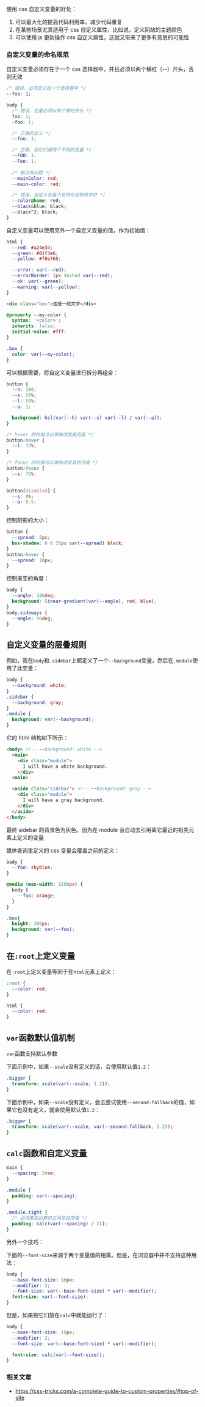 
使用 css 自定义变量的好处：

1. 可以最大化的提高代码利用率，减少代码重复
2. 在某些场景尤其适用于 css 自定义属性，比如说，定义网站的主题颜色
3. 可以使用 js 更新操作 css 自定义属性，这就又带来了更多有意思的可能性

### 自定义变量的命名规范

自定义变量必须存在于一个 css 选择器中，并且必须以两个横杠（--）开头，否则无效

```css
/* 错误，必须定义在一个选择器中 */
--foo: 1;

body {
  /* 错误，变量必须以两个横杠开头 */
  foo: 1;
  -foo: 1; 

  /* 正确的定义 */
  --foo: 1;

  /* 正确，但它们是两个不同的变量 */
  --FOO: 1;
  --Foo: 1;
  
  /* 都没有问题 */
  --mainColor: red;
  --main-color: red;

  /* 错误，自定义变量不支持任何特殊字符 */
  --color@home: red;
  --black&blue: black;
  --black^2: black;
}
```

自定义变量可以使用另外一个自定义变量的值，作为初始值：

```css
html {
  --red: #a24e34;
  --green: #01f3e6;
  --yellow: #f0e765;

  --error: var(--red);
  --errorBorder: 1px dashed var(--red);
  --ok: var(--green);
  --warning: var(--yellow);
}
```

```html
<div class="box">这是一段文字</div>
```

```css
@property --my-color {
  syntax: '<color>';
  inherits: false;
  initial-value: #fff;
}

.box {
  color: var(--my-color);
}
```

可以根据需要，将自定义变量进行拆分再组合：

```css
button {
  --h: 100;
  --s: 50%;
  --l: 50%;
  --a: 1;

  background: hsl(var(--h) var(--s) var(--l) / var(--a));
}

/* hover 的时候可以单独改变其亮度 */
button:hover {
  --l: 75%;
}

/* focus 的时候可以单独改变其饱合度 */
button:focus {
  --s: 75%;
}

button[disabled] {
  --s: 0%;
  --a: 0.5;
}
```

控制阴影的大小：

```css
button {
  --spread: 5px;
  box-shadow: 0 0 20px var(--spread) black;
}
button:hover {
  --spread: 10px;
}
```

控制渐变的角度：

```css
body {
  --angle: 180deg;
  background: linear-gradient(var(--angle), red, blue);
}
body.sideways {
  --angle: 90deg;
}
```

## 自定义变量的层叠规则

例如，我在`body`和`.sidebar`上都定义了一个`--background`变量，然后在`.module`使用了此变量：

```css
body {
  --background: white;
}
.sidebar {
  --background: gray;
}
.module {
  background: var(--background);
}
```

它的 html 结构如下所示：

```html
<body> <!-- --background: white -->
  <main>
    <div class="module">
      I will have a white background.
    </div>
  <main>

  <aside class="sidebar"> <!-- --background: gray -->
    <div class="module">
      I will have a gray background.
    </div>
  </aside>
</body>
```

最终 sidebar 的背景色为灰色。因为在 module 会自动去引用离它最近的祖先元素上定义的变量

媒体查询里定义的 css 变量会覆盖之前的定义：

```css
body {
  --foo: skyblue;
}

@media (max-width: 1200px) {
  body {
    --foo: orange;
  } 
}

.box{
  height: 300px;
  background: var(--foo);
}
```


## 在`:root`上定义变量

在`:root`上定义变量等同于在`html`元素上定义：

```css
:root {
  --color: red;
}

html {
  --color: red;
}
```

## `var`函数默认值机制

`var`函数支持默认参数

下面示例中，如果`--scale`没有定义的话，会使用默认值`1.2`：

```css
.bigger {
  transform: scale(var(--scale, 1.2));
}
```

下面示例中，如果`--scale`没有定义，会去尝试使用`--second-fallback`的值，如果它也没有定义，就会使用默认值`1.2`：

```css
.bigger {
  transform: scale(var(--scale, var(--second-fallback, 1.2));
}
```

## `calc`函数和自定义变量

```css
main {
  --spacing: 2rem;
}

.module {
  padding: var(--spacing);
}

.module.tight {
  /* 必须要在运算符之间添加空格 */
  padding: calc(var(--spacing) / 2)); 
}
```

另外一个技巧：

下面的`--font-size`来源于两个变量值的相乘。但是，在浏览器中并不支持这种用法：

```css
body {
  --base-font-size: 16px;
  --modifier: 2;
  --font-size: var(--base-font-size) * var(--modifier);
  font-size: var(--font-size);
}
```

但是，如果把它们放在`calc`中就能运行了：

```css
body {
  --base-font-size: 16px;
  --modifier: 2;
  --font-size: var(--base-font-size) * var(--modifier);

  font-size: calc(var(--font-size));
}
```

### 相关文章

* https://css-tricks.com/a-complete-guide-to-custom-properties/#top-of-site